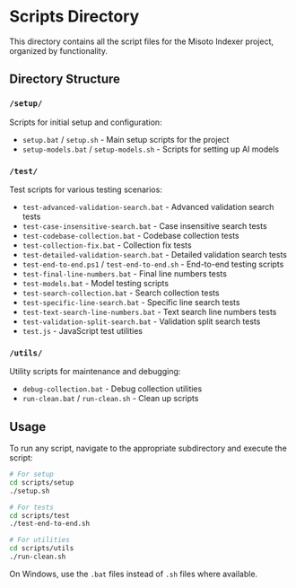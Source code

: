 # Scripts Directory

This directory contains all the script files for the Misoto Indexer project, organized by functionality.

## Directory Structure

### `/setup/`
Scripts for initial setup and configuration:
- `setup.bat` / `setup.sh` - Main setup scripts for the project
- `setup-models.bat` / `setup-models.sh` - Scripts for setting up AI models

### `/test/`
Test scripts for various testing scenarios:
- `test-advanced-validation-search.bat` - Advanced validation search tests
- `test-case-insensitive-search.bat` - Case insensitive search tests
- `test-codebase-collection.bat` - Codebase collection tests
- `test-collection-fix.bat` - Collection fix tests
- `test-detailed-validation-search.bat` - Detailed validation search tests
- `test-end-to-end.ps1` / `test-end-to-end.sh` - End-to-end testing scripts
- `test-final-line-numbers.bat` - Final line numbers tests
- `test-models.bat` - Model testing scripts
- `test-search-collection.bat` - Search collection tests
- `test-specific-line-search.bat` - Specific line search tests
- `test-text-search-line-numbers.bat` - Text search line numbers tests
- `test-validation-split-search.bat` - Validation split search tests
- `test.js` - JavaScript test utilities

### `/utils/`
Utility scripts for maintenance and debugging:
- `debug-collection.bat` - Debug collection utilities
- `run-clean.bat` / `run-clean.sh` - Clean up scripts

## Usage

To run any script, navigate to the appropriate subdirectory and execute the script:

```bash
# For setup
cd scripts/setup
./setup.sh

# For tests
cd scripts/test
./test-end-to-end.sh

# For utilities
cd scripts/utils
./run-clean.sh
```

On Windows, use the `.bat` files instead of `.sh` files where available.
